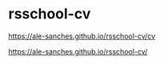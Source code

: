 # rsschool-cv

https://ale-sanches.github.io/rsschool-cv/cv


https://ale-sanches.github.io/rsschool-cv/
